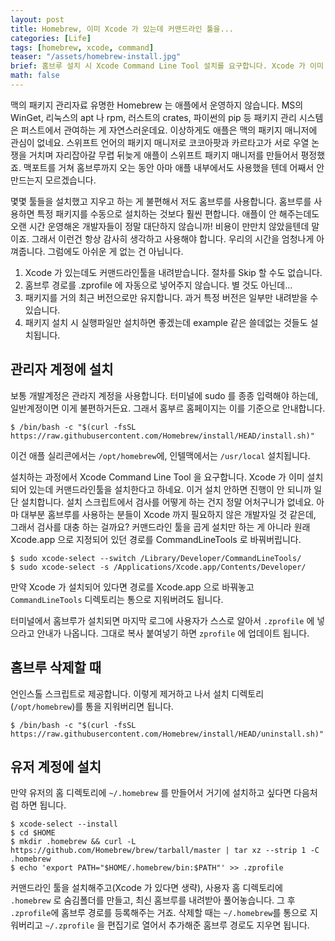 ```yaml
---
layout: post
title: Homebrew, 이미 Xcode 가 있는데 커맨드라인 툴을...
categories: [Life]
tags: [homebrew, xcode, command]
teaser: "/assets/homebrew-install.jpg"
brief: 홈브루 설치 시 Xcode Command Line Tool 설치를 요구합니다. Xcode 가 이미 깔려 있어는데 설치한다고 합니다. 거부하면 진행되지 않으니까 일단 설치하고 난 뒤에 되돌려놓으면 됩니다.
math: false
---
```


맥의 패키지 관리자료 유명한 Homebrew 는 애플에서 운영하지 않습니다. MS의 WinGet, 리눅스의 apt 나 rpm, 러스트의 crates, 파이썬의 pip 등 패키지 관리 시스템은 퍼스트에서 관여하는 게 자연스러운데요. 이상하게도 애플은 맥의 패키지 매니저에 관심이 없네요. 스위프트 언어의 패키지 매니저로 코코아팟과 카르타고가 서로 우열 논쟁을 거치며 자리잡아갈 무렵 뒤늦게 애플이 스위프트 패키지 매니저를 만들어서 평정했죠. 맥포트를 거쳐 홈브루까지 오는 동안 아마 애플 내부에서도 사용했을 텐데 어째서 안 만드는지 모르겠습니다.

몇몇 툴들을 설치했고 지우고 하는 게 불편해서 저도 홈브루를 사용합니다. 홈브루를 사용하면 특정 패키지를 수동으로 설치하는 것보다 훨씬 편합니다. 애플이 안 해주는데도 오랜 시간 운영해온 개발자들이 정말 대단하지 않습니까! 비용이 만만치 않았을텐데 말이죠. 그래서 이런건 항상 감사히 생각하고 사용해야 합니다. 우리의 시간을 엄청나게 아껴줍니다. 그럼에도 아쉬운 게 없는 건 아닙니다.

1. Xcode 가 있는데도 커맨드라인툴을 내려받습니다. 절차를 Skip 할 수도 없습니다.
2. 홈브루 경로를 .zprofile 에 자동으로 넣어주지 않습니다. 별 것도 아닌데...
3. 패키지를 거의 최근 버전으로만 유지합니다. 과거 특정 버전은 일부만 내려받을 수 있습니다.
4. 패키지 설치 시 실행파일만 설치하면 좋겠는데 example 같은 쓸데없는 것들도 설치됩니다.


## 관리자 계정에 설치
보통 개발계정은 관라지 계정을 사용합니다. 터미널에 sudo 를 종종 입력해야 하는데, 일반계정이면 이게 불편하거든요. 그래서 홈부르 홈페이지는 이를 기준으로 안내합니다.

```shell
$ /bin/bash -c "$(curl -fsSL https://raw.githubusercontent.com/Homebrew/install/HEAD/install.sh)"
```

이건 애플 실리콘에서는 `/opt/homebrew`에, 인텔맥에서는 `/usr/local` 설치됩니다.

설치하는 과정에서 Xcode Command Line Tool 을 요구합니다. Xcode 가 이미 설치되어 있는데 커맨드라인툴을 설치한다고 하네요. 이거 설치 안하면 진행이 안 되니까 일단 설치합니다. 설치 스크립트에서 검사를 어떻게 하는 건지 정말 어처구니가 없네요. 아마 대부분 홈브루를 사용하는 분들이 Xcode 까지 필요하지 않은 개발자일 것 같은데, 그래서 검사를 대충 하는 걸까요? 커맨드라인 툴을 곱게 설치만 하는 게 아니라 원래 Xcode.app 으로 지정되어 있던 경로를 CommandLineTools 로 바꿔버립니다.

```shell
$ sudo xcode-select --switch /Library/Developer/CommandLineTools/
$ sudo xcode-select -s /Applications/Xcode.app/Contents/Developer/
```

만약 Xcode 가 설치되어 있다면 경로를 Xcode.app 으로 바꿔놓고 `CommandLineTools` 디렉토리는 통으로 지워버려도 됩니다.

터미널에서 홈브루가 설치되면 마지막 로그에 사용자가 스스로 알아서 `.zprofile` 에 넣으라고 안내가 나옵니다. 그대로 복사 붙여넣기 하면 `zprofile` 에 업데이트 됩니다.


## 홈브루 삭제할 때
언인스톨 스크립트로 제공합니다. 이렇게 제거하고 나서 설치 디렉토리 (`/opt/homebrew`)를 통을 지워버리면 됩니다.

```shell
$ /bin/bash -c "$(curl -fsSL https://raw.githubusercontent.com/Homebrew/install/HEAD/uninstall.sh)"
```


## 유저 계정에 설치
만약 유저의 홈 디렉토리에 `~/.homebrew` 를 만들어서 거기에 설치하고 싶다면 다음처럼 하면 됩니다.

```shell
$ xcode-select --install
$ cd $HOME
$ mkdir .homebrew && curl -L https://github.com/Homebrew/brew/tarball/master | tar xz --strip 1 -C .homebrew
$ echo 'export PATH="$HOME/.homebrew/bin:$PATH"' >> .zprofile
```

커맨드라인 툴을 설치해주고(Xcode 가 있다면 생략), 사용자 홈 디렉토리에 `.homebrew` 로 숨김폴더를 만들고, 최신 홈브루를 내려받아 풀어놓습니다. 그 후 `.zprofile`에 홈브루 경로를 등록해주는 거죠. 삭제할 때는 `~/.homebrew`를 통으로 지워버리고 `~/.zprofile` 을 편집기로 열어서 추가해준 홈브루 경로도 지우면 됩니다.

